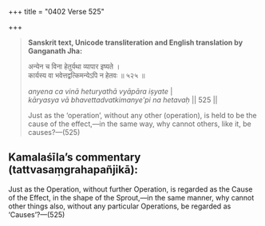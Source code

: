 +++
title = "0402 Verse 525"

+++
> **Sanskrit text, Unicode transliteration and English translation by Ganganath Jha:** 
>
> अन्येन च विना हेतुर्यथा व्यापार इष्यते ।  
> कार्यस्य वा भवेत्तद्वत्किमन्येऽपि न हेतवः ॥ ५२५ ॥ 
>
> *anyena ca vinā heturyathā vyāpāra iṣyate* \|  
> *kāryasya vā bhavettadvatkimanye'pi na hetavaḥ* \|\| 525 \|\| 
>
> Just as the ‘operation’, without any other (operation), is held to be the cause of the effect,—in the same way, why cannot others, like it, be causes?—(525)



## Kamalaśīla’s commentary (tattvasaṃgrahapañjikā):

Just as the Operation, without further Operation, is regarded as the Cause of the Effect, in the shape of the Sprout,—in the same manner, why cannot other things also, without any particular Operations, be regarded as ‘Causes’?—(525)


